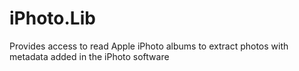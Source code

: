 # iPhoto.Lib
Provides access to read Apple iPhoto albums to extract photos with metadata added in the iPhoto software
